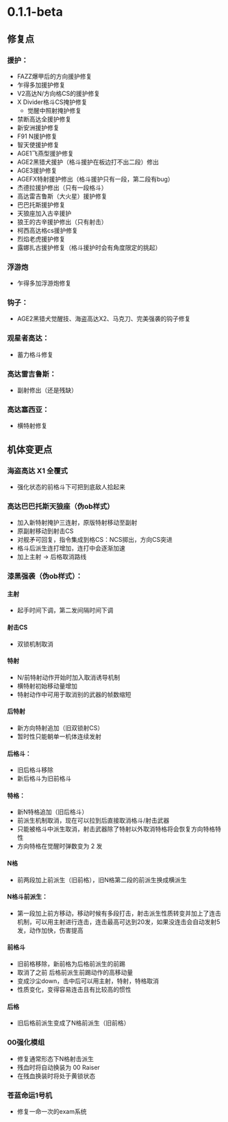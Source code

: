﻿---
sidebar_label: 0.1.1-beta
---

# 0.1.1-beta

## 修复点

### 援护：
- FAZZ爆甲后的方向援护修复
- 乍得多加援护修复
- V2高达N/方向格CS的援护修复
- X Divider格斗CS掩护修复
  - 觉醒中照射掩护修复
- 禁断高达全援护修复
- 新安洲援护修复
- F91 N援护修复
- 智天使援护修复
- AGE1飞燕型援护修复
- AGE2黑猎犬援护（格斗援护在板边打不出二段）修出
- AGE3援护修复
- AGEFX特射援护修出（格斗援护只有一段，第二段有bug）
- 杰德拉援护修出（只有一段格斗）
- 高达雷吉鲁斯（大火星）援护修复
- 巴巴托斯援护修复
- 天狼座加入古辛援护
- 狼王的古辛援护修出（只有射击）
- 柯西高达格cs援护修复
- 烈焰老虎援护修复
- 露娜扎古援护修复（格斗援护时会有角度限定的挑起）

### 浮游炮
- 乍得多加浮游炮修复

### 钩子：
- AGE2黑猎犬觉醒技、海盗高达X2、马克刀、完美强袭的钩子修复

### 观星者高达：
- 蓄力格斗修复

### 高达雷吉鲁斯：
- 副射修出（还是残缺）

### 高达塞西亚：
- 横特射修复

## 机体变更点

### 海盗高达 X1 全覆式
- 强化状态的前格斗下可把到底敌人拾起来

### 高达巴巴托斯天狼座（伪ob样式）
- 加入新特射掩护三连射，原版特射移动至副射
- 原副射移动到射击CS
- 对舰矛可回复，指令集成到格CS：NCS掷出，方向CS突进
- 格斗后派生连打增加，连打中会逐渐加速
- 加上主射 -> 后格取消路线

### 漆黑强袭（伪ob样式）：
#### 主射
- 起手时间下调，第二发间隔时间下调

#### 射击CS
- 双锁机制取消

#### 特射
- N/前特射动作开始时加入取消诱导机制
- 横特射初始移动量增加
- 特射动作中可用于取消别的武器的帧数缩短

#### 后特射
- 新方向特射追加（旧双锁射CS）
- 暂时性只能朝单一机体连续发射

#### 后格斗：
- 旧后格斗移除
- 新后格斗为旧前格斗

#### 特格：
- 新N特格追加（旧后格斗）
- 前派生机制取消，现在可以拉到后直接取消格斗/射击武器
- 只能被格斗中派生取消，射击武器除了特射以外取消特格将会恢复方向特格特性
- 方向特格在觉醒时弹数变为 2 发

#### N格
- 前两段加上前派生（旧前格），旧N格第二段的前派生换成横派生

#### N格斗前派生：
- 第一段加上前方移动，移动时候有多段打击，射击派生性质转变并加上了连击机制，可以用主射进行连击，连击最高可达到20发，如果没连击会自动发射5发，动作加快，伤害提高

#### 前格斗
- 旧前格移除，新前格为后格前派生的前踢
- 取消了之前 后格前派生前踢动作的高移动量
- 变成沙尘down，击中后可以用主射，特射，特格取消
- 性质变化，变得容易连击且有比较高的惯性

#### 后格
- 旧后格前派生变成了N格前派生（旧前格）

### 00强化模组
- 修复通常形态下N格射击派生
- 残血时将自动换装为 00 Raiser 
- 在残血换装时将处于黄锁状态

### 苍蓝命运1号机
- 修复一命一次的exam系统
